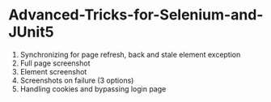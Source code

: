 # Advanced-Tricks-for-Selenium-and-JUnit5

1. Synchronizing for page refresh, back and stale element exception
2. Full page screenshot
3. Element screenshot
4. Screenshots on failure (3 options)
5. Handling cookies and bypassing login page
